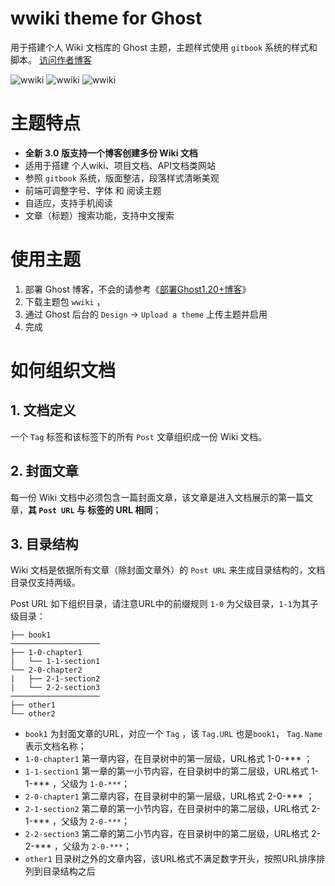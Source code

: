 # wwiki theme for Ghost

用于搭建个人 Wiki 文档库的 Ghost 主题，主题样式使用 `gitbook` 系统的样式和脚本。
[访问作者博客](https://www.whai.me)

![wwiki](https://raw.githubusercontent.com/whaios/wwiki/master/assets/gitbook.png)
![wwiki](https://raw.githubusercontent.com/whaios/wwiki/master/assets/wwiki-home.png)
![wwiki](https://raw.githubusercontent.com/whaios/wwiki/master/assets/wwiki-book.png)

# 主题特点

- **全新 3.0 版支持一个博客创建多份 Wiki 文档**
- 适用于搭建 个人wiki、项目文档、API文档类网站
- 参照 `gitbook` 系统，版面整洁，段落样式清晰美观
- 前端可调整字号、字体 和 阅读主题
- 自适应，支持手机阅读
- 文章（标题）搜索功能，支持中文搜索

# 使用主题

1. 部署 Ghost 博客，不会的请参考《[部署Ghost1.20+博客](https://www.whai.me/install-ghost/)》
2. 下载主题包 `wwiki` ，
3. 通过 Ghost 后台的 `Design` -> `Upload a theme` 上传主题并启用
4. 完成


# 如何组织文档

## 1. 文档定义

一个 `Tag` 标签和该标签下的所有 `Post` 文章组织成一份 Wiki 文档。

## 2. 封面文章

每一份 Wiki 文档中必须包含一篇封面文章，该文章是进入文档展示的第一篇文章，**其 `Post URL` 与 标签的 URL 相同**；

## 3. 目录结构

Wiki 文档是依据所有文章（除封面文章外）的 `Post URL` 来生成目录结构的，文档目录仅支持两级。

Post URL 如下组织目录，请注意URL中的前缀规则 `1-0` 为父级目录，`1-1`为其子级目录：
```
├── book1
────────────────────
├── 1-0-chapter1
|   └── 1-1-section1
└── 2-0-chapter2
|   ├── 2-1-section2
|   └── 2-2-section3
────────────────────
├── other1
└── other2
```
- `book1` 为封面文章的URL，对应一个 `Tag` ，该 `Tag.URL` 也是`book1`， `Tag.Name` 表示文档名称；
- `1-0-chapter1` 第一章内容，在目录树中的第一层级，URL格式 1-0-*** ；
- `1-1-section1` 第一章的第一小节内容，在目录树中的第二层级，URL格式 1-1-*** ，父级为 `1-0-***`；
- `2-0-chapter1` 第二章内容，在目录树中的第一层级，URL格式 2-0-*** ；
- `2-1-section2` 第二章的第一小节内容，在目录树中的第二层级，URL格式 2-1-*** ，父级为 `2-0-***`；
- `2-2-section3` 第二章的第二小节内容，在目录树中的第二层级，URL格式 2-2-*** ，父级为 `2-0-***`；
- `other1` 目录树之外的文章内容，该URL格式不满足数字开头，按照URL排序排列到目录结构之后